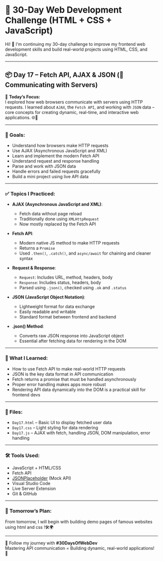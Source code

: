 # 🚀 30-Day Web Development Challenge (HTML + CSS + JavaScript)

Hi! 👋 I'm continuing my 30-day challenge to improve my frontend web development skills and build real-world projects using HTML, CSS, and JavaScript.

---

## 📦 Day 17 – Fetch API, AJAX & JSON (📡 Communicating with Servers)

📌 **Today’s Focus:**  
I explored how web browsers communicate with servers using HTTP requests. I learned about `AJAX`, the `Fetch API`, and working with `JSON` data – core concepts for creating dynamic, real-time, and interactive web applications. 🌐🔁

---

### 🎯 Goals:
- Understand how browsers make HTTP requests
- Use AJAX (Asynchronous JavaScript and XML)
- Learn and implement the modern Fetch API
- Understand request and response handling
- Parse and work with JSON data
- Handle errors and failed requests gracefully
- Build a mini project using live API data

---

### ✅ Topics I Practiced:

- **AJAX (Asynchronous JavaScript and XML)**:  
  - Fetch data without page reload  
  - Traditionally done using `XMLHttpRequest`  
  - Now mostly replaced by the Fetch API

- **Fetch API**:  
  - Modern native JS method to make HTTP requests  
  - Returns a `Promise`  
  - Used `.then()`, `.catch()`, and `async/await` for chaining and cleaner syntax

- **Request & Response**:  
  - `Request`: Includes URL, method, headers, body  
  - `Response`: Includes status, headers, body  
  - Parsed using `.json()`, checked using `.ok` and `.status`

- **JSON (JavaScript Object Notation)**:  
  - Lightweight format for data exchange  
  - Easily readable and writable  
  - Standard format between frontend and backend

- **.json() Method**:  
  - Converts raw JSON response into JavaScript object  
  - Essential after fetching data for rendering in the DOM

---

### 🧠 What I Learned:
- How to use Fetch API to make real-world HTTP requests  
- JSON is the key data format in API communication  
- Fetch returns a promise that must be handled asynchronously  
- Proper error handling makes apps more robust  
- Rendering API data dynamically into the DOM is a practical skill for frontend devs

---

### 📁 Files:
- `Day17.html` – Basic UI to display fetched user data  
- `Day17.css` – Light styling for data rendering  
- `Day17.js` – AJAX with fetch, handling JSON, DOM manipulation, error handling

---

### 🛠️ Tools Used:
- JavaScript + HTML/CSS  
- Fetch API  
- [JSONPlaceholder](https://jsonplaceholder.typicode.com/) (Mock API)  
- Visual Studio Code  
- Live Server Extension  
- Git & GitHub  

---

### 📌 Tomorrow’s Plan:
From tomorrow, I will begin with building demo pages of famous websites using html and css !🛠️🌍

---

🔖 Follow my journey with **#30DaysOfWebDev**  
Mastering API communication = Building dynamic, real-world applications! 🚀